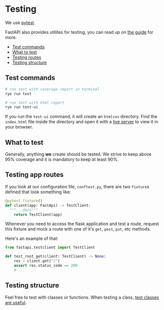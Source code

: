 # Testing

We use [pytest](https://docs.pytest.org/en/8.2.x/).

FastAPI also provides utilites for testing, you can read up on [the guide](https://fastapi.tiangolo.com/tutorial/testing/) for more.

- [Test commands](#test-commands)
- [What to test](#what-to-test)
- [Testing routes](#testing-app-routes)
- [Testing structure](#testing-structure)

## Test commands

```bash
# run test with coverage report in terminal
rye run test

# run test with html report
rye run test-ui
```

If you run the `test-ui` command, it will create an `htmlcov` directory.
Find the `index.html` file inside the directory and open it with a
[live server](https://marketplace.visualstudio.com/items?itemName=ritwickdey.LiveServer) to view it in your browser.

## What to test

Generally, anything **we** create should be tested. We strive to keep above 95% coverage
and it is mandatory to keep at least 90%.

## Testing app routes

If you look at our configuration file, `conftest.py`, there are two `fixture`s defined that look
something like:

```python
@pytest.fixture()
def client(app: FastApi) -> TestClient:
  """...docs"""
    return TestClient(app)
```

Whenever you need to access the flask application and test a route,
request this fixture and mock a route with one of it's
`get`, `post`, `put`, etc methods.

Here's an example of that:

```python
from fastapi.testclient import TestClient

def test_root_get(client: TestClient) -> None:
    res = client.get("/")
    assert res.status_code == 200
    # ...
```

## Testing structure

Feel free to test with classes or functions. When testing a class,
[test classes are useful](https://docs.pytest.org/en/7.1.x/getting-started.html#group-multiple-tests-in-a-class).
